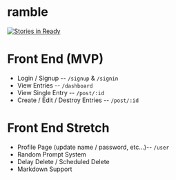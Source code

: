 # ramble
[![Stories in Ready](https://badge.waffle.io/ascasson/ramble.png?label=ready&title=Ready)](http://waffle.io/ascasson/ramble)

# Front End (MVP)
* Login / Signup -- `/signup` & `/signin`
* View Entries -- `/dashboard`
* View Single Entry -- `/post/:id`
* Create / Edit / Destroy Entries -- `/post/:id`

# Front End Stretch
* Profile Page (update name / password, etc...)-- `/user`
* Random Prompt System
* Delay Delete / Scheduled Delete
* Markdown Support
